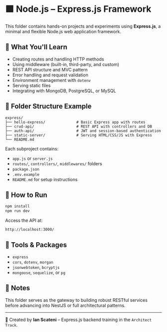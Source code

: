 # 🟩 Node.js – Express.js Framework

This folder contains hands-on projects and experiments using **Express.js**, a minimal and flexible Node.js web application framework.

## 🎯 What You'll Learn

- Creating routes and handling HTTP methods
- Using middleware (built-in, third-party, and custom)
- REST API structure and MVC pattern
- Error handling and request validation
- Environment management with `dotenv`
- Serving static files
- Integrating with MongoDB, PostgreSQL, or MySQL

## 📁 Folder Structure Example

```
express/
├── hello-express/              # Basic Express app with routes
├── crud-api/                   # REST API with controllers and DB
├── auth-api/                   # JWT and session-based authentication
├── static-server/              # Serving HTML/CSS/JS with Express
└── README.md
```

Each subproject contains:

- `app.js` or `server.js`
- `routes/`, `controllers/`, `middlewares/` folders
- `package.json`
- `.env.example`
- `README.md` for setup instructions

## 🚀 How to Run

```bash
npm install
npm run dev
```

Access the API at:

```
http://localhost:3000/
```

## 🔧 Tools & Packages

- `express`
- `cors`, `dotenv`, `morgan`
- `jsonwebtoken`, `bcryptjs`
- `mongoose`, `sequelize`, or `pg`

## 📌 Notes

This folder serves as the gateway to building robust RESTful services before advancing into NestJS or full architectural patterns.

---

📄 Created by **Ian Scateni** – Express.js backend training in the `Architect Track`.